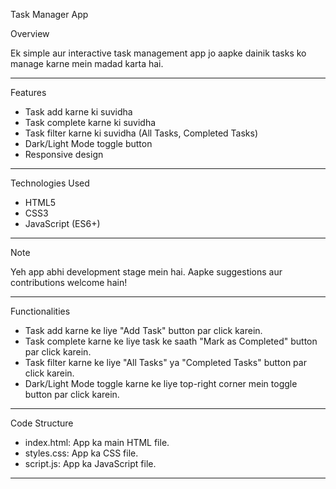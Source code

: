 Task Manager App

Overview

Ek simple aur interactive task management app jo aapke dainik tasks ko manage karne mein madad karta hai.

------------------------------------------------------------------------------------------------------------------------------------

Features

- Task add karne ki suvidha
- Task complete karne ki suvidha
- Task filter karne ki suvidha (All Tasks, Completed Tasks)
- Dark/Light Mode toggle button
- Responsive design

------------------------------------------------------------------------------------------------------------------------------------

Technologies Used

- HTML5
- CSS3
- JavaScript (ES6+)

------------------------------------------------------------------------------------------------------------------------------------

Note

Yeh app abhi development stage mein hai. Aapke suggestions aur contributions welcome hain!

------------------------------------------------------------------------------------------------------------------------------------

Functionalities

- Task add karne ke liye "Add Task" button par click karein.
- Task complete karne ke liye task ke saath "Mark as Completed" button par click karein.
- Task filter karne ke liye "All Tasks" ya "Completed Tasks" button par click karein.
- Dark/Light Mode toggle karne ke liye top-right corner mein toggle button par click karein.

------------------------------------------------------------------------------------------------------------------------------------

Code Structure

- index.html: App ka main HTML file.
- styles.css: App ka CSS file.
- script.js: App ka JavaScript file.

------------------------------------------------------------------------------------------------------------------------------------